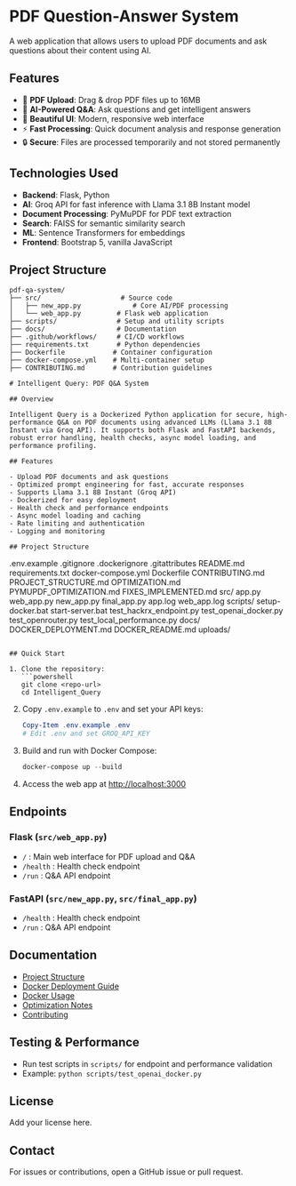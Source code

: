 # PDF Question-Answer System

A web application that allows users to upload PDF documents and ask questions about their content using AI.

## Features

- 📄 **PDF Upload**: Drag & drop PDF files up to 16MB
- 🤖 **AI-Powered Q&A**: Ask questions and get intelligent answers
- 🎨 **Beautiful UI**: Modern, responsive web interface
- ⚡ **Fast Processing**: Quick document analysis and response generation
- 🔒 **Secure**: Files are processed temporarily and not stored permanently

## Technologies Used

- **Backend**: Flask, Python
- **AI**: Groq API for fast inference with Llama 3.1 8B Instant model
- **Document Processing**: PyMuPDF for PDF text extraction
- **Search**: FAISS for semantic similarity search
- **ML**: Sentence Transformers for embeddings
- **Frontend**: Bootstrap 5, vanilla JavaScript

## Project Structure

```
pdf-qa-system/
├── src/                    # Source code
│   ├── new_app.py             # Core AI/PDF processing
│   └── web_app.py         # Flask web application
├── scripts/               # Setup and utility scripts
├── docs/                  # Documentation
├── .github/workflows/     # CI/CD workflows
├── requirements.txt       # Python dependencies
├── Dockerfile            # Container configuration
├── docker-compose.yml    # Multi-container setup
├── CONTRIBUTING.md       # Contribution guidelines

# Intelligent Query: PDF Q&A System

## Overview

Intelligent Query is a Dockerized Python application for secure, high-performance Q&A on PDF documents using advanced LLMs (Llama 3.1 8B Instant via Groq API). It supports both Flask and FastAPI backends, robust error handling, health checks, async model loading, and performance profiling.

## Features

- Upload PDF documents and ask questions
- Optimized prompt engineering for fast, accurate responses
- Supports Llama 3.1 8B Instant (Groq API)
- Dockerized for easy deployment
- Health check and performance endpoints
- Async model loading and caching
- Rate limiting and authentication
- Logging and monitoring

## Project Structure

```
.env.example
.gitignore
.dockerignore
.gitattributes
README.md
requirements.txt
docker-compose.yml
Dockerfile
CONTRIBUTING.md
PROJECT_STRUCTURE.md
OPTIMIZATION.md
PYMUPDF_OPTIMIZATION.md
FIXES_IMPLEMENTED.md
src/
    app.py
    web_app.py
    new_app.py
    final_app.py
    app.log
    web_app.log
scripts/
    setup-docker.bat
    start-server.bat
    test_hackrx_endpoint.py
    test_openai_docker.py
    test_openrouter.py
    test_local_performance.py
docs/
    DOCKER_DEPLOYMENT.md
    DOCKER_README.md
uploads/
```

## Quick Start

1. Clone the repository:
   ```powershell
   git clone <repo-url>
   cd Intelligent_Query
   ```
2. Copy `.env.example` to `.env` and set your API keys:
   ```powershell
   Copy-Item .env.example .env
   # Edit .env and set GROQ_API_KEY
   ```
3. Build and run with Docker Compose:
   ```powershell
   docker-compose up --build
   ```
4. Access the web app at [http://localhost:3000](http://localhost:3000)

## Endpoints

### Flask (`src/web_app.py`)
- `/` : Main web interface for PDF upload and Q&A
- `/health` : Health check endpoint
- `/run` : Q&A API endpoint

### FastAPI (`src/new_app.py`, `src/final_app.py`)
- `/health` : Health check endpoint
- `/run` : Q&A API endpoint

## Documentation

- [Project Structure](PROJECT_STRUCTURE.md)
- [Docker Deployment Guide](docs/DOCKER_DEPLOYMENT.md)
- [Docker Usage](docs/DOCKER_README.md)
- [Optimization Notes](OPTIMIZATION.md)
- [Contributing](CONTRIBUTING.md)

## Testing & Performance

- Run test scripts in `scripts/` for endpoint and performance validation
- Example: `python scripts/test_openai_docker.py`

## License

Add your license here.

## Contact

For issues or contributions, open a GitHub issue or pull request.
